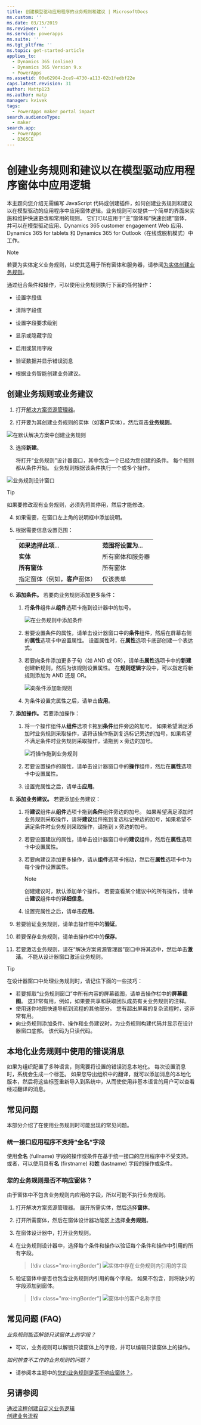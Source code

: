 ```yaml
---
title: 创建模型驱动应用程序的业务规则和建议 | MicrosoftDocs
ms.custom: ''
ms.date: 03/15/2019
ms.reviewer: ''
ms.service: powerapps
ms.suite: ''
ms.tgt_pltfrm: ''
ms.topic: get-started-article
applies_to:
  - Dynamics 365 (online)
  - Dynamics 365 Version 9.x
  - PowerApps
ms.assetid: 00e62904-2ce9-4730-a113-02b1fedbf22e
caps.latest.revision: 31
author: Mattp123
ms.author: matp
manager: kvivek
tags:
  - PowerApps maker portal impact
search.audienceType:
  - maker
search.app:
  - PowerApps
  - D365CE
---
```

# <a name="create-business-rules-and-recommendations-to-apply-logic-in-a-model-driven-app-form"></a>创建业务规则和建议以在模型驱动应用程序窗体中应用逻辑

本主题向您介绍无需编写 JavaScript 代码或创建插件，如何创建业务规则和建议以在模型驱动的应用程序中应用窗体逻辑。业务规则可以提供一个简单的界面来实施和维护快速更改和常用的规则。 它们可以应用于“主”窗体和“快速创建”窗体，并可以在模型驱动应用、Dynamics 365 customer engagement Web 应用、Dynamics 365 for tablets 和 Dynamics 365 for Outlook（在线或脱机模式）中工作。

> [!NOTE]
> 若要为实体定义业务规则，以使其适用于所有窗体和服务器，请参阅[为实体创建业务规则](/powerapps/maker/common-data-service/data-platform-create-business-rule)。
  
 通过组合条件和操作，可以使用业务规则执行下面的任何操作：  
  
-   设置字段值  
  
-   清除字段值  
  
-   设置字段要求级别  
  
-   显示或隐藏字段  
  
-   启用或禁用字段  
  
-   验证数据并显示错误消息  
  
-   根据业务智能创建业务建议。  
  
## <a name="create-a-business-rule-or-business-recommendation"></a>创建业务规则或业务建议
  
1. 打开[解决方案资源管理器](advanced-navigation.md#solution-explorer)。  
  
2.  打开要为其创建业务规则的实体（如**客户**实体），然后双击**业务规则**。  
  
 ![在默认解决方案中创建业务规则](media/create-business-rule-the-default-solution.png "在默认解决方案中创建业务规则")  
  
3.  选择**新建**。  
  
     将打开“业务规则”设计器窗口，其中包含一个已经为您创建的条件。 每个规则都从条件开始。 业务规则根据该条件执行一个或多个操作。  
  
 ![业务规则设计窗口](media/business-rules-design-window.png "业务规则设计窗口")  
  
   > [!TIP]
> 如果要修改现有业务规则，必须先将其停用，然后才能修改。

4.  如果需要，在窗口左上角的说明框中添加说明。  
  
5.  根据需要信息设置范围：  
  
    |||  
    |-|-|  
    |**如果选择此项...**|**范围将设置为...**|  
    |**实体**|所有窗体和服务器|  
    |**所有窗体**|所有窗体|  
    |指定窗体（例如，**客户**窗体）|仅该表单|  
  
6. **添加条件。** 若要向业务规则添加更多条件：  
  
    1.  将**条件**组件从**组件**选项卡拖到设计器中的加号。  
  
        ![在业务规则中添加条件](media/add-condition-business-rule.png "在业务规则中添加条件")  
  
    2.  若要设置条件的属性，请单击设计器窗口中的**条件**组件，然后在屏幕右侧的**属性**选项卡中设置属性。 设置属性时，在**属性**选项卡底部创建一个表达式。  
  
    3.  若要向条件添加更多子句（如 AND 或 OR），请单击**属性**选项卡中的**新建**创建新规则，然后为该规则设置属性。 在**规则逻辑**字段中，可以指定将新规则添加为 AND 还是 OR。  
  
        ![向条件添加新规则](media/add-new-rule-condition.png "向条件添加新规则")  
  
    4.  为条件设置完属性之后，请单击**应用**。  
  
7. **添加操作。** 若要添加操作：  
  
    1.  将一个操作组件从**组件**选项卡拖到**条件**组件旁边的加号。 如果希望满足添加时业务规则采取操作，请将该操作拖到复选标记旁边的加号，如果希望不满足条件时业务规则采取操作，请拖到 x 旁边的加号。  
  
        ![将操作拖到业务规则](media/drag-an-action-business-rule.png "将操作拖到业务规则")  
  
    2.  若要设置操作的属性，请单击设计器窗口中的**操作**组件，然后在**属性**选项卡中设置属性。  
  
    3.  设置完属性之后，请单击**应用**。  
  
8. **添加业务建议。** 若要添加业务建议：  
  
    1.  将**建议**组件从**组件**选项卡拖到**条件**组件旁边的加号。 如果希望满足添加时业务规则采取操作，请将**建议**组件拖到复选标记旁边的加号，如果希望不满足条件时业务规则采取操作，请拖到 x 旁边的加号。  
  
    2.  若要设置建议的属性，请单击设计器窗口中的**建议**组件，然后在**属性**选项卡中设置属性。  
  
    3.  若要向建议添加更多操作，请从**组件**选项卡拖动，然后在**属性**选项卡中为每个操作设置属性。  
  
        > [!NOTE]
        >  创建建议时，默认添加单个操作。 若要查看某个建议中的所有操作，请单击**建议**组件中的**详细信息**。  
  
    4.  设置完属性之后，请单击**应用**。  
  
9. 若要验证业务规则，请单击操作栏中的**验证**。  
  
10. 若要保存业务规则，请单击操作栏中的**保存**。  
  
11. 若要激活业务规则，请在“解决方案资源管理器”窗口中将其选中，然后单击**激活**。 不能从设计器窗口激活业务规则。  
  
> [!TIP]
>  在设计器窗口中处理业务规则时，请记住下面的一些技巧：  
>   
> - 若要抓取“业务规则窗口”中所有内容的屏幕截图，请单击操作栏中的**屏幕截图**。 这非常有用，例如，如果要共享和获取团队成员有关业务规则的注释。  
> - 使用迷你地图快速导航到流程的其他部分。 您有超出屏幕的复杂流程时，这非常有用。  
> - 向业务规则添加条件、操作和业务建议时，为业务规则构建代码并显示在设计器窗口底部。 该代码为只读代码。  
  
<a name="BKMK_LocalizingErrorMessages"></a>   
## <a name="localize-error-messages-used-in-business-rules"></a>本地化业务规则中使用的错误消息  
 如果为组织配置了多种语言，则需要将设置的错误消息本地化。 每次设置消息时，系统会生成一个标签。 如果您导出组织中的翻译，就可以添加消息的本地化版本，然后将这些标签重新导入到系统中，从而使使用非基本语言的用户可以查看经过翻译的消息。  

## <a name="common-issues"></a>常见问题
本部分介绍了在使用业务规则时可能出现的常见问题。 

### <a name="full-name-field-not-supported-with-unified-interface-apps"></a>统一接口应用程序不支持“全名”字段
使用**全名** (fullname) 字段的操作或条件在基于统一接口的应用程序中不受支持。  或者，可以使用具有**名** (firstname) 和**姓** (lastname) 字段的操作或条件。 

### <a name="is-your-business-rule-not-firing-for-a-form"></a>您的业务规则是否不响应窗体？
由于窗体中不包含业务规则内应用的字段，所以可能不执行业务规则。 
1.  打开解决方案资源管理器。 展开所需实体，然后选择**窗体**。 
2.  打开所需窗体，然后在窗体设计器功能区上选择**业务规则**。 
3.  在窗体设计器中，打开业务规则。 
4.  在业务规则设计器中，选择每个条件和操作以验证每个条件和操作中引用的所有字段。 

     > [!div class="mx-imgBorder"] 
     > ![](media/business-rule-field.png "实体中存在业务规则内引用的字段")

 5. 验证窗体中是否也包含业务规则内引用的每个字段。 如果不包含，则将缺少的字段添加到窗体。

     > [!div class="mx-imgBorder"] 
     > ![](media/account-name-on-form.png "窗体中的客户名称字段")

## <a name="frequently-asked-questions-faq"></a>常见问题 (FAQ)
*业务规则能否解锁只读窗体上的字段？*
- 可以，业务规则可以解锁只读窗体上的字段，并可以编辑只读窗体上的操作。

*如何排查不工作的业务规则的问题？* 
- 请参阅本主题中的[您的业务规则是否不响应窗体？](#is-your-business-rule-not-firing-for-a-form)。

## <a name="see-also"></a>另请参阅  
 [通过流程创建自定义业务逻辑](guide-staff-through-common-tasks-processes.md)   
 [创建业务流程](/flow/create-business-process-flow)   

